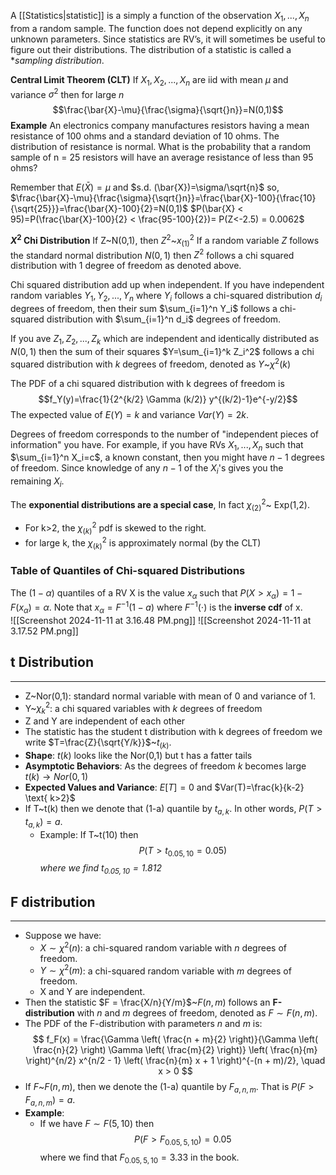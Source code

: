 A [[Statistics|statistic]] is a simply a function of the observation $X_1,...,X_n$ from a random sample. The function does not depend explicitly on any unknown parameters.  Since statistics are RV’s, it will sometimes be useful to figure out their distributions. The distribution of a statistic is called a **sampling distribution*.

**Central Limit Theorem (CLT)**
If $X_1,X_2,...,X_n$ are iid with mean $\mu$ and variance $\sigma^2$ then for large $n$ $$\frac{\bar{X}-\mu}{\frac{\sigma}{\sqrt{}n}}=N(0,1)$$
**Example**
An electronics company manufactures resistors having a mean resistance of 100 ohms and a standard deviation of 10 ohms. The distribution of resistance is normal. What is the probability that a random sample of n = 25 resistors will have an average resistance of less than 95 ohms?

Remember that $E(\bar{X})=\mu$ and $s.d. (\bar{X})=\sigma/\sqrt{n}$ so, $\frac{\bar{X}-\mu}{\frac{\sigma}{\sqrt{}n}}=\frac{\bar{X}-100}{\frac{10}{\sqrt{25}}}=\frac{\bar{X}-100}{2}=N(0,1)$ 
$P(\bar{X} < 95)=P(\frac{\bar{X}-100}{2} < \frac{95-100}{2})= P(Z<-2.5) = 0.0062$


**$X^2$ Chi Distribution** 
If Z~N(0,1), then $Z^2$~$x_{(1)}^2$ 
If a random variable $Z$ follows the standard normal distribution $N(0,1)$ then $Z^2$ follows a chi squared distribution with 1 degree of freedom as denoted above. 

Chi squared distribution add up when independent. If you have independent random variables $Y_1,Y_2,...,Y_n$ where $Y_i$ follows a chi-squared distribution $d_i$ degrees of freedom, then their sum $\sum_{i=1}^n Y_i$ follows a chi-squared distribution with $\sum_{i=1}^n d_i$ degrees of freedom.

If you ave $Z_1,Z_2,...,Z_k$ which are independent and identically distributed as $N(0,1)$ then the sum of their squares $Y=\sum_{i=1}^k Z_i^2$ follows a chi squared distribution with $k$ degrees of freedom, denoted as $Y$~$\chi^2(k)$ 

The PDF of a chi squared distribution with k degrees of freedom is $$f_Y(y)=\frac{1}{2^{k/2} \Gamma (k/2)} y^{(k/2)-1}e^{-y/2}$$
The expected value of $E(Y)=k$ and variance $Var(Y)=2k$.

Degrees of freedom corresponds to the number of "independent pieces of information" you have. For example, if you have RVs $X_1,...,X_n$ such that $\sum_{i=1}^n X_i=c$, a known constant, then you might have $n-1$ degrees of freedom. Since knowledge of any $n-1$ of the $X_i$'s gives you the remaining $X_i$.

The **exponential distributions are a special case**, In fact $\chi_{(2)}^2$~ Exp(1,2). 
- For k>2, the $\chi_{(k)}^2$ pdf is skewed to the right.
- for large k, the $\chi_{(k)}^2$ is approximately normal (by the CLT) 

### Table of Quantiles of Chi-squared Distributions
The $(1-\alpha)$ quantiles of a RV X is the value $x_{\alpha}$ such that $P(X>x_{\alpha})=1-F(x_{\alpha}) = \alpha$. Note that $x_\alpha=F^{-1}(1-a)$ where $F^{-1}(\cdot)$ is the **inverse cdf** of x.    
![[Screenshot 2024-11-11 at 3.16.48 PM.png]]
![[Screenshot 2024-11-11 at 3.17.52 PM.png]]

## t Distribution
_____
- Z~Nor(0,1): standard normal variable with mean of 0 and variance of 1. 
- Y~$\chi_{k}^2$: a chi squared variables with $k$ degrees of freedom
- Z and Y are independent of each other
- The statistic has the student t distribution with k degrees of freedom we write $T=\frac{Z}{\sqrt{Y/k}}$~$t_{(k)}$. 
- **Shape**: $t(k)$ looks like the Nor(0,1) but t has a fatter tails
- **Asymptotic Behaviors**:  As the degrees of freedom $k$ becomes large $t(k)\rightarrow Nor(0,1)$ 
- **Expected Values and Variance**: $E[T]=0$ and $Var(T)=\frac{k}{k-2} \text{ k>2}$
- If T~t(k) then we denote that (1-a) quantile by $t_{a,k}$. In other words, $P(T>t_{a,k})=a$. 
	- Example: If T~t(10) then
	  $$P(T>t_{0.05,10}=0.05)$$
	  *where we find $t_{0.05,10}=1.812$* 

## F distribution
____
- Suppose we have:
    - $X \sim \chi^2(n)$: a chi-squared random variable with $n$ degrees of freedom.
    - $Y \sim \chi^2(m)$: a chi-squared random variable with $m$ degrees of freedom.
    - X and Y are independent.
- Then the statistic $F = \frac{X/n}{Y/m}$~$F(n,m)$​ follows an **F-distribution** with $n$ and $m$ degrees of freedom, denoted as $F \sim F(n, m)$.
- The PDF of the F-distribution with parameters $n$ and $m$ is: $$
f_F(x) = \frac{\Gamma \left( \frac{n + m}{2} \right)}{\Gamma \left( \frac{n}{2} \right) \Gamma \left( \frac{m}{2} \right)} \left( \frac{n}{m} \right)^{n/2} x^{n/2 - 1} \left( \frac{n}{m} x + 1 \right)^{-(n + m)/2}, \quad x > 0
$$
- If $F$~$F(n,m)$, then we denote the (1-a) quantile by $F_{a,n,m}$. That is $P(F>F_{a,n,m})=a$. 
- **Example**:
	- If we have $F\sim F(5,10)$ then $$P(F>F_{0.05,5,10})=0.05$$ where we find that $F_{0.05,5,10}=3.33$ in the book.